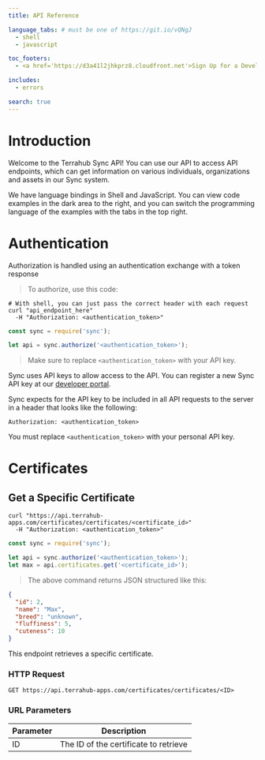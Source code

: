 ```yaml
---
title: API Reference

language_tabs: # must be one of https://git.io/vQNgJ
  - shell
  - javascript

toc_footers:
  - <a href='https://d3a41l2jhkprz8.cloudfront.net'>Sign Up for a Developer Key</a>

includes:
  - errors

search: true
---
```


# Introduction

Welcome to the Terrahub Sync API! You can use our API to access API endpoints, which can get information on various individuals, organizations and assets in our Sync system.

We have language bindings in Shell and JavaScript. You can view code examples in the dark area to the right, and you can switch the programming language of the examples with the tabs in the top right.

# Authentication

Authorization is handled using an authentication exchange with a token response

> To authorize, use this code:

```shell
# With shell, you can just pass the correct header with each request
curl "api_endpoint_here"
  -H "Authorization: <authentication_token>"
```

```javascript
const sync = require('sync');

let api = sync.authorize('<authentication_token>');
```

> Make sure to replace `<authentication_token>` with your API key.

Sync uses API keys to allow access to the API. You can register a new Sync API key at our [developer portal](https://d3a41l2jhkprz8.cloudfront.net).

Sync expects for the API key to be included in all API requests to the server in a header that looks like the following:

`Authorization: <authentication_token>`

<aside class="notice">
You must replace <code>&lt;authentication_token&gt;</code> with your personal API key.
</aside>

# Certificates

## Get a Specific Certificate

```shell
curl "https://api.terrahub-apps.com/certificates/certificates/<certificate_id>"
  -H "Authorization: <authentication_token>"
```

```javascript
const sync = require('sync');

let api = sync.authorize('<authentication_token>');
let max = api.certificates.get('<certificate_id>');
```

> The above command returns JSON structured like this:

```json
{
  "id": 2,
  "name": "Max",
  "breed": "unknown",
  "fluffiness": 5,
  "cuteness": 10
}
```

This endpoint retrieves a specific certificate.

### HTTP Request

`GET https://api.terrahub-apps.com/certificates/certificates/<ID>`

### URL Parameters

Parameter | Description
--------- | -----------
ID | The ID of the certificate to retrieve
